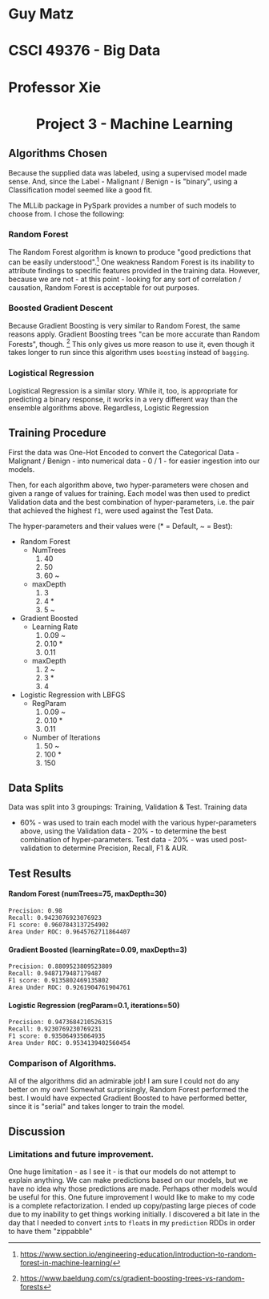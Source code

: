 # Guy Matz

# CSCI 49376 - Big Data

# Professor Xie

<h1><center>Project 3 - Machine Learning</center></h1>

## Algorithms Chosen
Because the supplied data was labeled, using a supervised model made sense.
And, since the Label - Malignant / Benign - is "binary", using a
Classification model seemed like a good fit.

The MLLib package in PySpark provides a number of such models to
choose from.  I chose the following:

### Random Forest
The Random Forest algorithm is known to produce "good predictions that can
be easily understood".[^1]  One weakness Random Forest is its inability
to attribute findings to specific features provided in the training data.
However, because we are not - at this  point - looking
for any sort of correlation / causation, Random Forest is acceptable
for out purposes.

### Boosted Gradient Descent
Because Gradient Boosting is very similar to Random Forest, the same reasons
apply.  Gradient Boosting trees "can be more accurate than Random Forests",
though. [^2]  This only gives us more reason to use it, even though it
takes longer to run since this algorithm uses `boosting` instead of
`bagging`.

### Logistical Regression
Logistical Regression is a similar story.  While it, too, is appropriate for 
predicting a binary response, it works in a very different way than
the ensemble algorithms above.  Regardless, Logistic Regression


## Training Procedure
First the data was One-Hot Encoded to convert the Categorical Data - 
Malignant / Benign - into numerical data - 0 / 1 - for easier 
ingestion into our models.

Then, for each algorithm above, two hyper-parameters were chosen and given
a range of values for training.  Each model was then used to predict
Validation data and the best combination of hyper-parameters, i.e. the
pair that achieved the highest `f1`, were used against the Test Data.

The hyper-parameters and their values were (* = Default, ~ = Best):

- Random Forest
    - NumTrees
        1. 40
        1. 50
        1. 60 ~
    - maxDepth
        1. 3
        1. 4 *
        1. 5 ~
- Gradient Boosted
    - Learning Rate
        1. 0.09 ~
        1. 0.10 *
        1. 0.11
    - maxDepth
        1. 2 ~
        1. 3 *
        1. 4
- Logistic Regression with LBFGS
    - RegParam
        1. 0.09 ~
        1. 0.10 *
        1. 0.11
    - Number of Iterations
        1. 50 ~
        1. 100 *
        1. 150

## Data Splits

Data was split into 3 groupings: Training, Validation & Test.  Training data
- 60% - was used to train each model with the various hyper-parameters
above, using the Validation data - 20% - to determine the best combination of
hyper-parameters.  Test data  - 20% - was used post-validation to determine
Precision, Recall, F1 & AUR.

## Test Results
#### Random Forest (numTrees=75, maxDepth=30)
```
Precision: 0.98
Recall: 0.9423076923076923
F1 score: 0.9607843137254902
Area Under ROC: 0.9645762711864407
```

#### Gradient Boosted (learningRate=0.09, maxDepth=3)
```
Precision: 0.8809523809523809
Recall: 0.9487179487179487
F1 score: 0.9135802469135802
Area Under ROC: 0.9261904761904761
```

#### Logistic Regression (regParam=0.1, iterations=50)
```
Precision: 0.9473684210526315
Recall: 0.9230769230769231
F1 score: 0.935064935064935
Area Under ROC: 0.9534139402560454
```

### Comparison of Algorithms.
All of the algorithms did an admirable job!  I am sure I could not do any
better on my own!  Somewhat surprisingly, Random Forest performed the best.
I would have expected Gradient Boosted to have performed better, since it
is "serial" and takes longer to train the model.

## Discussion

### Limitations and future improvement.
One huge limitation - as I see it - is that our models do not attempt to
explain anything.  We can make predictions based on our models, but we have
no idea why those predictions are made.  Perhaps other models would be
useful for this.  One future improvement I would like to make to my code
is a complete refactorization.  I ended up copy/pasting large pieces of 
code due to my inability to get things working initially.  I discovered 
a bit late in the day that I needed to convert `int`s to `float`s in my 
`prediction` RDDs in order to have them "zippabble"

[^1]: https://www.section.io/engineering-education/introduction-to-random-forest-in-machine-learning/
[^2]: https://www.baeldung.com/cs/gradient-boosting-trees-vs-random-forests
